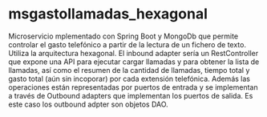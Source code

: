 # msgastollamadas_hexagonal
Microservicio mplementado con Spring Boot y MongoDb que permite controlar el gasto telefónico a partir de la lectura de un fichero de texto.
Utiliza la arquitectura hexagonal. El inbound adapter sería un RestController que expone una API para ejecutar cargar llamadas y
para obtener la lista de llamadas, así como el resumen de la cantidad de llamadas, tiempo total y gasto total (aún sin incoporar) por cada extensión telefónica. 
Además las operaciones están representadas por puertos de entrada y se implementan a través de Outbound adapters que implementan los puertos de salida. Es este caso los outbound adpter son objetos DAO.


